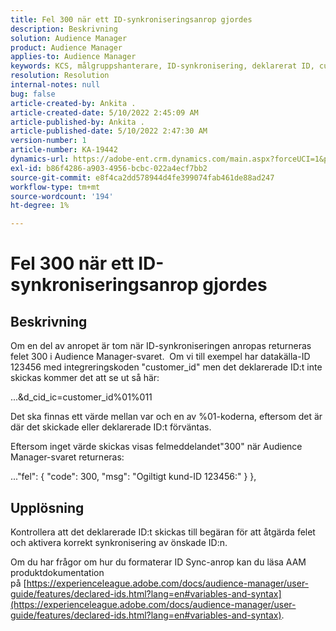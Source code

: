 ```yaml
---
title: Fel 300 när ett ID-synkroniseringsanrop gjordes
description: Beskrivning
solution: Audience Manager
product: Audience Manager
applies-to: Audience Manager
keywords: KCS, målgruppshanterare, ID-synkronisering, deklarerat ID, customerID-synkronisering, kund-ID, online-synkronisering
resolution: Resolution
internal-notes: null
bug: false
article-created-by: Ankita .
article-created-date: 5/10/2022 2:45:09 AM
article-published-by: Ankita .
article-published-date: 5/10/2022 2:47:30 AM
version-number: 1
article-number: KA-19442
dynamics-url: https://adobe-ent.crm.dynamics.com/main.aspx?forceUCI=1&pagetype=entityrecord&etn=knowledgearticle&id=35259630-0bd0-ec11-a7b5-0022480a8753
exl-id: b86f4286-a903-4956-bcbc-022a4ecf7bb2
source-git-commit: e8f4ca2dd578944d4fe399074fab461de88ad247
workflow-type: tm+mt
source-wordcount: '194'
ht-degree: 1%

---
```


# Fel 300 när ett ID-synkroniseringsanrop gjordes

## Beskrivning


Om en del av anropet är tom när ID-synkroniseringen anropas returneras felet 300 i Audience Manager-svaret.  Om vi till exempel har datakälla-ID 123456 med integreringskoden &quot;customer_id&quot; men det deklarerade ID:t inte skickas kommer det att se ut så här:

...&amp;d_cid_ic=customer_id%01%011

Det ska finnas ett värde mellan var och en av %01-koderna, eftersom det är där det skickade eller deklarerade ID:t förväntas.

Eftersom inget värde skickas visas felmeddelandet&quot;300&quot; när Audience Manager-svaret returneras:

...&quot;fel&quot;: { &quot;code&quot;: 300, &quot;msg&quot;: &quot;Ogiltigt kund-ID 123456:&quot; } },


## Upplösning


Kontrollera att det deklarerade ID:t skickas till begäran för att åtgärda felet och aktivera korrekt synkronisering av önskade ID:n.

Om du har frågor om hur du formaterar ID Sync-anrop kan du läsa AAM produktdokumentation på [https://experienceleague.adobe.com/docs/audience-manager/user-guide/features/declared-ids.html?lang=en#variables-and-syntax](https://experienceleague.adobe.com/docs/audience-manager/user-guide/features/declared-ids.html?lang=en#variables-and-syntax).
